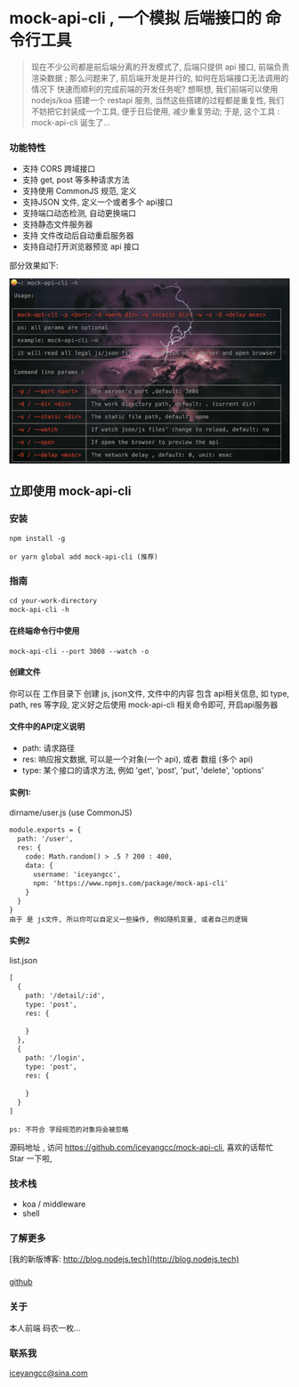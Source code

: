 
# mock-api-cli , 一个模拟 后端接口的 命令行工具

> 现在不少公司都是前后端分离的开发模式了, 后端只提供 api 接口, 前端负责渲染数据 ; 那么问题来了, 前后端开发是并行的, 如何在后端接口无法调用的情况下 快速而顺利的完成前端的开发任务呢? 想啊想, 我们前端可以使用 nodejs/koa 搭建一个 restapi 服务, 当然这些搭建的过程都是重复性, 我们不妨把它封装成一个工具, 便于日后使用, 减少重复劳动; 于是, 这个工具 : mock-api-cli 诞生了...

### 功能特性
* 支持 CORS 跨域接口
* 支持 get, post 等多种请求方法
* 支持使用 CommonJS 规范, 定义
* 支持JSON 文件, 定义一个或者多个 api接口
* 支持端口动态检测, 自动更换端口
* 支持静态文件服务器
* 支持 文件改动后自动重启服务器 
* 支持自动打开浏览器预览 api 接口

部分效果如下:

![](https://raw.githubusercontent.com/iceyangcc/mock-api-cli/master/images/cli-h.png)

## 立即使用 mock-api-cli 

### 安装

```text
npm install -g

or yarn global add mock-api-cli (推荐)
```

### 指南

```text
cd your-work-directory
mock-api-cli -h 
```
> 

#### 在终端命令行中使用
```text
mock-api-cli --port 3008 --watch -o
```

#### 创建文件
你可以在 工作目录下 创建 js, json文件, 文件中的内容 包含 api相关信息, 如 type, path, res 等字段, 定义好之后使用 
mock-api-cli 相关命令即可, 开启api服务器


#### 文件中的API定义说明

* path: 请求路径
* res:  响应报文数据, 可以是一个对象(一个 api), 或者 数组 (多个 api)
* type: 某个接口的请求方法, 例如 'get', 'post', 'put', 'delete', 'options'

#### 实例1: 
dirname/user.js (use CommonJS)

```text
module.exports = {
  path: '/user',
  res: {
    code: Math.random() > .5 ? 200 : 400,
    data: {
      username: 'iceyangcc',
      npm: 'https://www.npmjs.com/package/mock-api-cli'
    }
  }
}
由于 是 js文件, 所以你可以自定义一些操作, 例如随机变量, 或者自己的逻辑
```

#### 实例2 
list.json 

```text
[
  {
    path: '/detail/:id',
    type: 'post',
    res: {

    }
  },
  {
    path: '/login',
    type: 'post',
    res: {

    }
  }
]

ps: 不符合 字段规范的对象将会被忽略
```

源码地址 , 访问 https://github.com/iceyangcc/mock-api-cli, 喜欢的话帮忙 Star 一下啦, 

### 技术栈
* koa / middleware
* shell

### 了解更多
[我的新版博客: http://blog.nodejs.tech](http://blog.nodejs.tech)
#####  
[github](https://github.com/iceyangcc)

### 关于
本人前端 码农一枚...

### 联系我
iceyangcc@sina.com





